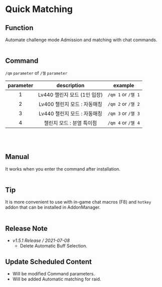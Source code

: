 # Quick Matching

## Function
Automate challenge mode Admission and matching with chat commands.
<br/>
<br/>

## Command
``/qm`` ``parameter`` of ``/챌`` ``parameter``

| parameter | description | example |
|:---:|:---:|:--:|
|1|Lv440 챌린지 모드 (1인 입장)|``/qm 1`` or ``/챌 1``|
|2|Lv400 챌린지 모드 : 자동매칭 |``/qm 2`` or ``/챌 2``|
|3|Lv440 챌린지 모드 : 자동매칭|``/qm 3`` or ``/챌 3``|
|4|챌린지 모드 : 분열 특이점|``/qm 4`` or ``/챌 4``|
<br/>
<br/>

## Manual
It works when you enter the command after installation.
<br/>
<br/>

## Tip
It is more convenient to use with in-game chat macros (F8) and ``hotkey`` addon that can be installed in AddonManager.
<br/>
<br/>

## Release Note
* *v1.5.1 Release / 2021-07-08*
    - Delete Automatic Buff Selection.

## Update Scheduled Content
- Will be modified Command parameters.
- Will be added Automatic matching for raid.
